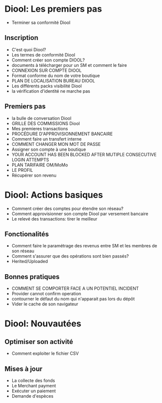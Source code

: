 # Diool: Les premiers pas

- Terminer sa conformité Diool

## Inscription

- C'est quoi Diool?
- Les termes de conformité Diool
- Comment créer son compte DIOOL?
- documents à télécharger pour un SM et comment le faire
- CONNEXION SUR COMPTE DIOOL
- Format conforme du nom de votre boutique
- PLAN DE LOCALISATION BUREAU DIOOL
- Les différents packs visibilité Diool
- la vérification d'identité ne marche pas


## Premiers pas
- la bulle de conversation Diool
- GRILLE DES COMMISSIONS Diool
- Mes premieres transactions
- PROCÉDURE D'APPROVISIONNEMENT BANCAIRE
- Comment faire un transfert interne
- COMMENT CHANGER MON MOT DE PASSE
- Assigner son compte à une boutique
- YOUR ACCOUNT HAS BEEN BLOCKED AFTER MUTIPLE CONSECUTIVE LOGIN ATTEMPTS
- PLAN TARIFAIRE OM/MoMo
- LE PROFIL
- Récupérer son revenu


# Diool: Actions basiques

- Comment créer des comptes pour étendre son réseau?
- Comment approvisionner son compte Diool par versement bancaire
- Le relevé des transactions: tirer le meilleur

## Fonctionalités

- Comment faire le paramétrage des revenus entre SM et les membres de son réseau
- Comment s'assurer que des opérations sont bien passés?
- Herited/Uploaded


## Bonnes pratiques

- COMMENT SE COMPORTER FACE A UN POTENTIEL INCIDENT
- Provider cannot confirm operation
- contourner le défaut du nom qui n'apparait pas lors du dépôt
- Vider le cache de son navigateur


# Diool: Nouvautées

## Optimiser son activité

- Comment exploiter le fichier CSV

## Mises à jour

- La collecte des fonds
- Le Merchant payment
- Exécuter un paiement
- Demande d'espèces

